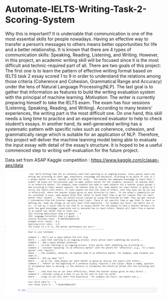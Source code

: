 # Automate-IELTS-Writing-Task-2-Scoring-System
Why this is important?
   It is undeniable that communication is one of the most essential skills for people nowadays. Having an effective way to transfer a person’s messages to others means better opportunities for life and a better relationship. It is known that there are 4 types of communication skills: Speaking, Reading, Listening, and Writing. However, in this project, an academic writing skill will be focused since it is the most difficult and technic-required part of all. There are two goals of this project: The first one is to learn the pattern of effective writing format based on IELTS task 2 essay scored 1 to 9 in order to understand the relations among those criteria (Coherence and Cohesion, Grammatical Range and Accuracy) under the lens of Natural Language Processing(NLP). The last goal is to gather that information as features to build the writing evaluation system with the principal of machine learning. Motivation: The writer is currently preparing himself to take the IELTS exam. The exam has four sessions (Listening, Speaking, Reading, and Writing). According to many testers’ experiences, the writing part is the most difficult one. On one hand, this skill needs a long time to practice and an experienced evaluator to help to check student’s essays. In another hand, its well-generated writing has a systematic pattern with specific rules such as coherence, cohesion, and grammatically range which is suitable for an application of NLP. Therefore, this project will deliver the machine learning model being able to evaluate the input essay with detail of the essay’s structure. It is hoped to be a useful commenced step to writing self-evaluation for the future project.

Data set from ASAP Kaggle competition : https://www.kaggle.com/c/asap-aes/data


![Out put ](https://github.com/Kunch/Automate-IELTS-Writing-Task-2-Scoring-System/blob/master/image.png)
